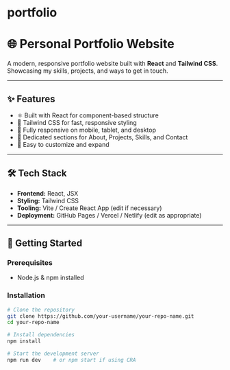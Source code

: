 # portfolio
# 🌐 Personal Portfolio Website

A modern, responsive portfolio website built with **React** and **Tailwind CSS**.  
Showcasing my skills, projects, and ways to get in touch.

---

## ✨ Features

- ⚛️ Built with React for component-based structure
- 🎨 Tailwind CSS for fast, responsive styling
- 📱 Fully responsive on mobile, tablet, and desktop
- 💼 Dedicated sections for About, Projects, Skills, and Contact
- 🌙 Easy to customize and expand

---

## 🛠️ Tech Stack

- **Frontend:** React, JSX
- **Styling:** Tailwind CSS
- **Tooling:** Vite / Create React App (edit if necessary)
- **Deployment:** GitHub Pages / Vercel / Netlify (edit as appropriate)

---

## 🚀 Getting Started

### Prerequisites

- Node.js & npm installed

### Installation

```bash
# Clone the repository
git clone https://github.com/your-username/your-repo-name.git
cd your-repo-name

# Install dependencies
npm install

# Start the development server
npm run dev    # or npm start if using CRA
